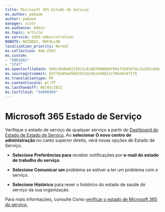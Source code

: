 ```yaml
---
title: Microsoft 365 Estado de Serviço
ms.author: pebaum
author: pebaum
manager: scotv
ms.audience: Admin
ms.topic: article
ms.service: o365-administration
ROBOTS: NOINDEX, NOFOLLOW
localization_priority: Normal
ms.collection: Adm_O365
ms.custom:
- "9001682"
- "3747"
ms.openlocfilehash: 649c36d848223613c6188f600bb8f041fd205078c2a2d3ce66cb3387a4f84bd7
ms.sourcegitcommit: b5f7da89a650d2915dc652449623c78be6247175
ms.translationtype: MT
ms.contentlocale: pt-PT
ms.lasthandoff: 08/05/2021
ms.locfileid: "54098469"
---
```

# <a name="microsoft-365-service-health"></a>Microsoft 365 Estado de Serviço


Verifique o estado de serviço de qualquer serviço a partir do [Dashboard do Estado de Estado de Serviço.](https://admin.microsoft.com/Adminportal/Home?source=applauncher#/servicehealth) Ao **selecionar O novo centro de administração** no canto superior direito, verá novas opções de Estado de Serviço.

- **Selecione Preferências para** receber notificações por **e-mail do estado de trabalho do serviço**.

- **Selecione Comunicar um** problema se estiver a ter um problema com o serviço.

- **Selecione Histórico** para rever o histórico do estado de saúde do serviço da sua organização. 

Para mais informações, consulte Como [verificar o estado de Microsoft 365 do serviço.](https://docs.microsoft.com/office365/enterprise/view-service-health) 